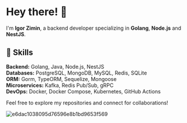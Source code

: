 # Hey there! 👋

I'm **Igor Zimin**, a backend developer specializing in **Golang**, **Node.js** and **NestJS**.
## 🚀 Skills

**Backend:** Golang, Java, Node.js, NestJS                                                      
**Databases:** PostgreSQL, MongoDB, MySQL, Redis, SQLite  
**ORM:** Gorm, TypeORM, Sequelize, Mongoose  
**Microservices:** Kafka, Redis Pub/Sub, gRPC  
**DevOps:** Docker, Docker Compose, Kubernetes, GitHub Actions  

Feel free to explore my repositories and connect for collaborations!

![e6dac1038095d76596e8b1bd9653f569](https://github.com/user-attachments/assets/fa94188b-29fc-4b74-863a-9c60e1cf726e)
